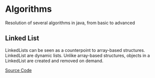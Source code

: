 # Algorithms
Resolution of several algorithms in java, from basic to advanced

## Linked List

LinkedLists can be seen as a counterpoint to array-based structures. LinkedList are dynamic lists. Unlike array-based structures, objects in a LinkedList are created and removed on demand.

<a href="./LinkedList">Source Code</a>
